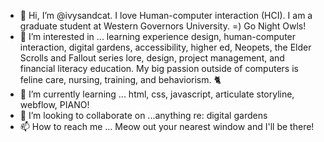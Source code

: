 - 👋 Hi, I’m @ivysandcat. I love Human-computer interaction (HCI). I am a graduate student at Western Governors University. =) Go Night Owls!
- 👀 I’m interested in ... learning experience design, human-computer interaction, digital gardens, accessibility, higher ed, Neopets, the Elder Scrolls and Fallout series lore, design, project management, and financial literacy education. My big passion outside of computers is feline care, nursing, training, and behaviorism. 🐈
- 🌱 I’m currently learning ... html, css, javascript, articulate storyline, webflow, PIANO!
- 💞️ I’m looking to collaborate on ...anything re: digital gardens
- 📫 How to reach me ... Meow out your nearest window and I'll be there!

<!---
ivysandcat/ivysandcat is a ✨ special ✨ repository because its `README.md` (this file) appears on your GitHub profile.
You can click the Preview link to take a look at your changes.
--->
